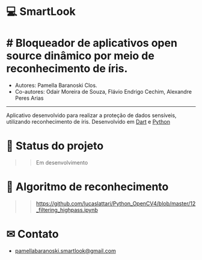 # 💻 SmartLook
# # Bloqueador de aplicativos open source dinâmico por meio de reconhecimento de íris.

* Autores: Pamella Baranoski Clos.
* Co-autores: Odair Moreira de Souza, Flávio Endrigo Cechim, Alexandre Peres Arias

-------------------------------------------------------------------

Aplicativo desenvolvido para realizar a proteção de dados sensíveis, utilizando reconhecimento de íris. Desenvolvido em [Dart](https://img.shields.io/badge/Dart-0175C2?style=for-the-badge&logo=dart&logoColor=white) e [Python](https://img.shields.io/badge/Python-14354C?style=for-the-badge&logo=python&logoColor=white)

# 📌 Status do projeto
>> Em desenvolvimento

# 📕 Algoritmo de reconhecimento 
>> https://github.com/lucaslattari/Python_OpenCV4/blob/master/12_filtering_highpass.ipynb

# ✉ Contato
* pamellabaranoski.smartlook@gmail.com
